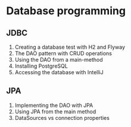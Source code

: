 # Database programming

## JDBC

1. Creating a database test with H2 and Flyway
2. The DAO pattern with CRUD operations
3. Using the DAO from a main-method
4. Installing PostgreSQL
5. Accessing the database with IntelliJ

## JPA

1. Implementing the DAO with JPA
2. Using JPA from the main method
3. DataSources vs connection properties

